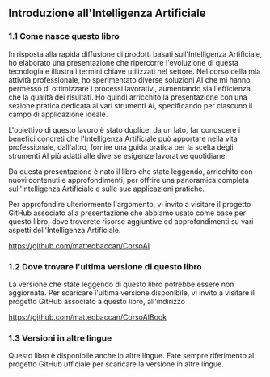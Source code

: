 ## Introduzione all'Intelligenza Artificiale

### 1.1 Come nasce questo libro

In risposta alla rapida diffusione di prodotti basati sull'Intelligenza Artificiale, ho elaborato una presentazione che ripercorre l'evoluzione di questa tecnologia e illustra i termini chiave utilizzati nel settore. Nel corso della mia attività professionale, ho sperimentato diverse soluzioni AI che mi hanno permesso di ottimizzare i processi lavorativi, aumentando sia l'efficienza che la qualità dei risultati. Ho quindi arricchito la presentazione con una sezione pratica dedicata ai vari strumenti AI, specificando per ciascuno il campo di applicazione ideale.

L'obiettivo di questo lavoro è stato duplice: da un lato, far conoscere i benefici concreti che l'Intelligenza Artificiale può apportare nella vita professionale, dall'altro, fornire una guida pratica per la scelta degli strumenti AI più adatti alle diverse esigenze lavorative quotidiane.

Da questa presentazione è nato il libro che state leggendo, arricchito con nuovi contenuti e approfondimenti, per offrire una panoramica completa sull'Intelligenza Artificiale e sulle sue applicazioni pratiche.

Per approfondire ulteriormente l'argomento, vi invito a visitare il progetto GitHub associato alla presentazione che abbiamo usato come base per questo libro, dove troverete risorse aggiuntive ed approfondimenti su vari aspetti dell'Intelligenza Artificiale.

<https://github.com/matteobaccan/CorsoAI>

### 1.2 Dove trovare l'ultima versione di questo libro

La versione che state leggendo di questo libro potrebbe essere non aggiornata. Per scaricare l'ultima versione disponibile, vi invito a visitare il progetto GitHub associato a questo libro, all'indirizzo

<https://github.com/matteobaccan/CorsoAIBook>

### 1.3 Versioni in altre lingue

Questo libro è disponibile anche in altre lingue. Fate sempre riferimento al progetto GitHub ufficiale per scaricare la versione in altre lingue.
